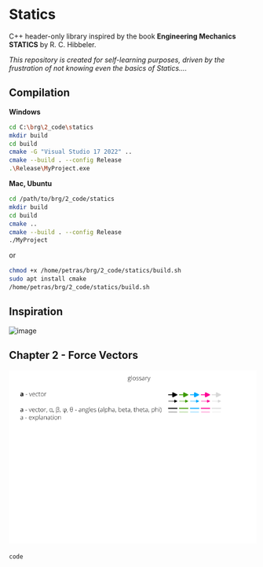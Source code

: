 # Statics

C++ header-only library inspired by the book **Engineering Mechanics STATICS** by R. C. Hibbeler.

_This repository is created for self-learning purposes, driven by the frustration of not knowing even the basics of Statics...._

## Compilation
**Windows**

```bash
cd C:\brg\2_code\statics
mkdir build
cd build
cmake -G "Visual Studio 17 2022" ..
cmake --build . --config Release
.\Release\MyProject.exe
```

**Mac, Ubuntu** 
```bash
cd /path/to/brg/2_code/statics
mkdir build
cd build
cmake ..
cmake --build . --config Release
./MyProject
```

or 

```bash
chmod +x /home/petras/brg/2_code/statics/build.sh
sudo apt install cmake
/home/petras/brg/2_code/statics/build.sh
```

## Inspiration
<img width="783" alt="image" src="https://github.com/petrasvestartas/statics/assets/18013985/bde2fff1-ce70-49c9-9abf-495edb5b7266">

## Chapter 2 - Force Vectors

<p align="center">
  <img alt="Page 1" src="images/chapter2/Page 1.png">
</p>


```bash
code
```
